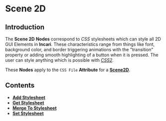 # Scene 2D

## Introduction

The **Scene 2D** **Nodes** correspond to *CSS* stylesheets which can style all 2D GUI Elements in **Incari**. These characteristics range from things like font, background color, and border triggering animations with the "transition" property or adding smooth highlighting of a button when it is pressed. The user can style anything which is possible with [*CSS2*](https://en.wikipedia.org/wiki/CSS).

These **Nodes** apply to the `CSS File` **Attribute** for a [**Scene2D**](../../../objects-and-types/project-objects/scene2d.md).

## Contents

* [**Add Stylesheet**]()
* [**Get Stylesheet**](getstylesheet.md)
* [**Merge To Stylesheet**](mergetostylesheet.md)
* [**Set Stylesheet**](setstylesheet.md)
